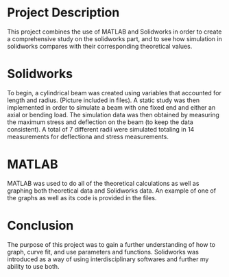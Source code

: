 # Project Description
This project combines the use of MATLAB and Solidworks in order to create a comprehensive study on the solidworks part, and to see how simulation in solidworks compares with their corresponding theoretical values. 

# Solidworks

To begin, a cylindrical beam was created using variables that accounted for length and radius. (Picture included in files). A static study was then implemented in order to simulate a beam with one fixed end and either an axial or bending load. The simulation data was then obtained by measuring the maximum stress and deflection on the beam (to keep the data consistent). A total of 7 different radii were simulated totaling in 14 measurements for deflectiona and stress measurements.

# MATLAB

MATLAB was used to do all of the theoretical calculations as well as graphing both theoretical data and Solidworks data. An example of one of the graphs as well as its code is provided in the files. 


# Conclusion
The purpose of this project was to gain a further understanding of how to graph, curve fit, and use parameters and functions. Solidworks was introduced as a way of using interdisciplinary softwares and further my ability to use both.
